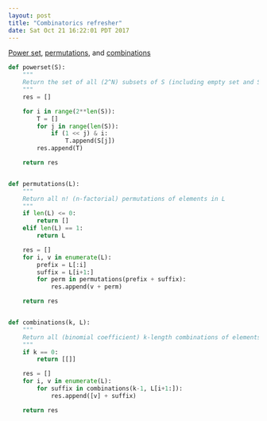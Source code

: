 ```yaml
---
layout: post
title: "Combinatorics refresher"
date: Sat Oct 21 16:22:01 PDT 2017
---
```


[Power set](https://en.wikipedia.org/wiki/Power_set), [permutations](https://en.wikipedia.org/wiki/Permutation),
and [combinations](https://en.wikipedia.org/wiki/Combination)


```python
def powerset(S):
    """
    Return the set of all (2^N) subsets of S (including empty set and S itself)
    """
    res = []

    for i in range(2**len(S)):
        T = []
        for j in range(len(S)):
            if (1 << j) & i:
                T.append(S[j])
        res.append(T)

    return res


def permutations(L):
    """
    Return all n! (n-factorial) permutations of elements in L
    """
    if len(L) <= 0:
        return []
    elif len(L) == 1:
        return L

    res = []
    for i, v in enumerate(L):
        prefix = L[:i]
        suffix = L[i+1:]
        for perm in permutations(prefix + suffix):
            res.append(v + perm)

    return res


def combinations(k, L):
    """
    Return all (binomial coefficient) k-length combinations of elements in L
    """
    if k == 0:
        return [[]]

    res = []
    for i, v in enumerate(L):
        for suffix in combinations(k-1, L[i+1:]):
            res.append([v] + suffix)

    return res
```
